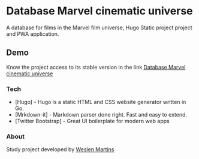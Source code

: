 # Database Marvel cinematic universe

A database for films in the Marvel film universe, Hugo Static project project and PWA application.

## Demo

Know the project access to its stable version in the link [Database Marvel cinematic universe](https://mcu-database.netlify.com/)

### Tech

* [Hugo] - Hugo is a static HTML and CSS website generator written in Go.
* [Mrkdown-it] - Markdown parser done right. Fast and easy to extend.
* [Twitter Bootstrap] - Great UI boilerplate for modern web apps

### About

Study project developed by [Weslen Martins](https://www.weslenmartins.com.br/)